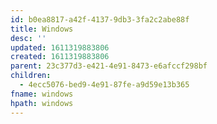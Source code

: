 ```yaml
---
id: b0ea8817-a42f-4137-9db3-3fa2c2abe88f
title: Windows
desc: ''
updated: 1611319883806
created: 1611319883806
parent: 23c377d3-e421-4e91-8473-e6afccf298bf
children:
  - 4ecc5076-bed9-4e91-87fe-a9d59e13b365
fname: windows
hpath: windows
---
```



